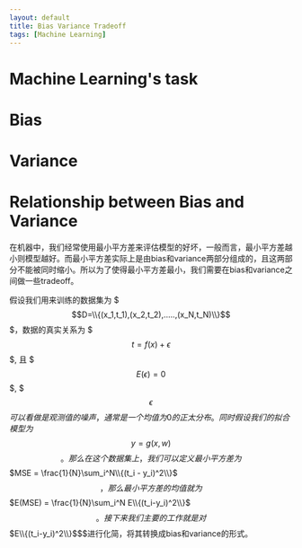 ```yaml
---
layout: default
title: Bias Variance Tradeoff
tags: [Machine Learning]
---
```


# Machine Learning's task

# Bias

# Variance

# Relationship between Bias and Variance

在机器中，我们经常使用最小平方差来评估模型的好坏，一般而言，最小平方差越小则模型越好。而最小平方差实际上是由bias和variance两部分组成的，且这两部分不能被同时缩小。所以为了使得最小平方差最小，我们需要在bias和variance之间做一些tradeoff。

假设我们用来训练的数据集为 $$$D=\\{(x_1,t_1),(x_2,t_2),.....,(x_N,t_N)\\}$$$，数据的真实关系为 $$$t = f(x) + \epsilon$$$, 且 $$$E(\epsilon)=0$$$, $$$\epsilon$$$可以看做是观测值的噪声，通常是一个均值为0的正太分布。同时假设我们的拟合模型为$$$y = g(x,w)$$$$。那么在这个数据集上，我们可以定义最小平方差为 $$$MSE = \frac{1}{N}\sum_i^N\\{(t_i - y_i)^2\\}$$$，那么最小平方差的均值就为 $$$E(MSE) = \frac{1}{N}\sum_i^N E\\{(t_i-y_i)^2\\}$$$。接下来我们主要的工作就是对$$$E\\{(t_i-y_i)^2\\}$$$进行化简，将其转换成bias和variance的形式。
